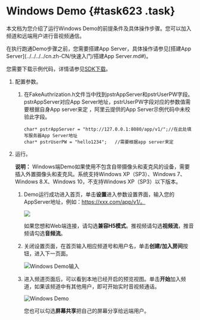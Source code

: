 # Windows Demo {#task623 .task}

本文档为您介绍了运行Windows Demo的前提条件及具体操作步骤。您可以加入频道和远端用户进行音视频通信。

在执行跑通Demo步骤之前，您需要搭建App Server，具体操作请参见[搭建App Server](../../../../cn.zh-CN/快速入门/搭建App Server.md#)。

您需要下载示例代码，详情请参见[SDK下载](../../../../cn.zh-CN/SDK参考/SDK下载.md#khd_sdk_1)。

1.  配置参数。 
    1.  在FakeAuthrization.h文件当中找到pstrAppServer和pstrUserPW字段。pstrAppServer对应App Server地址，pstrUserPW字段对应的参数值需要根据自身App server来定 ，阿里云提供的App Server示例代码中未校验此字段。 

        ``` {#codeblock_q50_zwe_4cp .language-cpp}
        char* pstrAppServer = "http://127.0.0.1:8080/app/v1/";//在此处填写服务器App Server地址
        char* pstrUserPW = "hello1234";   //需要根据app server来定        
        ```

2.  运行。 

    **说明：** Windows端Demo如果使用不包含自带摄像头和麦克风的设备，需要插入外置摄像头和麦克风。系统支持Windows XP（SP3）、Windows 7、Windows 8.X、Windows 10，不支持Windows XP（SP3）以下版本。

    1.  Demo运行成功进入首页，单击**设置**进入参数设置界面，输入您的AppServer地址，例如：https://xxx.com/app/v1/。 

        ![](http://static-aliyun-doc.oss-cn-hangzhou.aliyuncs.com/assets/img/170947/156627558356334_zh-CN.png)

        如果您想和Web端连接，请勾选**兼容H5模式**。推视频请勾选**视频流**，推音频请勾选**音频流**。

    2.  关闭设置页面，在首页输入相应频道号和用户名，单击**创建/加入房间**按钮，进入下一页面。 

        ![Windows Demo输入](http://static-aliyun-doc.oss-cn-hangzhou.aliyuncs.com/assets/img/170947/156627558449615_zh-CN.png)

    3.  进入频道页面后，可以看到本地已经开启的预览视图。单击**开始**加入频道，如果该频道中有其他用户，即可开始实时音视频通话。 

        ![Windows Demo](http://static-aliyun-doc.oss-cn-hangzhou.aliyuncs.com/assets/img/170947/156627558449616_zh-CN.png)

        您也可以勾选**屏幕共享**把自己的屏幕分享给远端用户。


